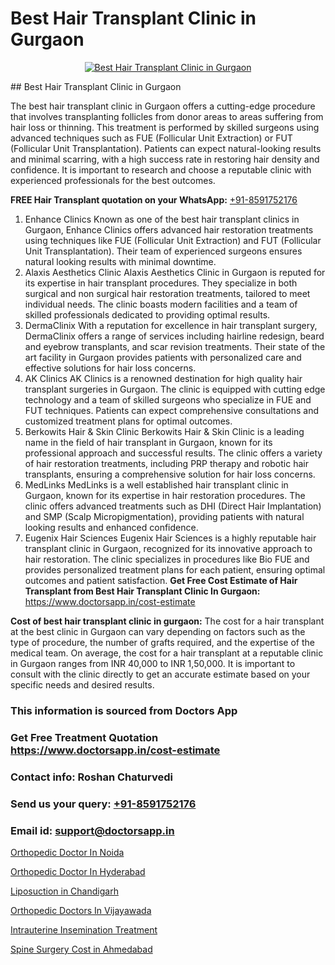 # Best Hair Transplant Clinic in Gurgaon

<p align="center">
  <a href="https://doctorsapp.co.in/treatment/hair-transplant">
    <img src="https://doctorsapp.co.in/uploads/treatment_image/transplant.jpg" alt="Best Hair Transplant Clinic in Gurgaon">
  </a>
</p>
## Best Hair Transplant Clinic in Gurgaon

The best hair transplant clinic in Gurgaon offers a cutting-edge procedure that involves transplanting follicles from donor areas to areas suffering from hair loss or thinning. This treatment is performed by skilled surgeons using advanced techniques such as FUE (Follicular Unit Extraction) or FUT (Follicular Unit Transplantation). Patients can expect natural-looking results and minimal scarring, with a high success rate in restoring hair density and confidence. It is important to research and choose a reputable clinic with experienced professionals for the best outcomes.

**FREE Hair Transplant quotation on your WhatsApp:**  [+91-8591752176](https://api.whatsapp.com/send?phone=8591752176)

1) Enhance Clinics   Known as one of the best hair transplant clinics in Gurgaon, Enhance Clinics offers advanced hair restoration treatments using techniques like FUE (Follicular Unit Extraction) and FUT (Follicular Unit Transplantation). Their team of experienced surgeons ensures natural looking results with minimal downtime.
2) Alaxis Aesthetics Clinic   Alaxis Aesthetics Clinic in Gurgaon is reputed for its expertise in hair transplant procedures. They specialize in both surgical and non surgical hair restoration treatments, tailored to meet individual needs. The clinic boasts modern facilities and a team of skilled professionals dedicated to providing optimal results.
3) DermaClinix   With a reputation for excellence in hair transplant surgery, DermaClinix offers a range of services including hairline redesign, beard and eyebrow transplants, and scar revision treatments. Their state of the art facility in Gurgaon provides patients with personalized care and effective solutions for hair loss concerns.
4) AK Clinics   AK Clinics is a renowned destination for high quality hair transplant surgeries in Gurgaon. The clinic is equipped with cutting edge technology and a team of skilled surgeons who specialize in FUE and FUT techniques. Patients can expect comprehensive consultations and customized treatment plans for optimal outcomes.
5) Berkowits Hair & Skin Clinic   Berkowits Hair & Skin Clinic is a leading name in the field of hair transplant in Gurgaon, known for its professional approach and successful results. The clinic offers a variety of hair restoration treatments, including PRP therapy and robotic hair transplants, ensuring a comprehensive solution for hair loss concerns.
6) MedLinks   MedLinks is a well established hair transplant clinic in Gurgaon, known for its expertise in hair restoration procedures. The clinic offers advanced treatments such as DHI (Direct Hair Implantation) and SMP (Scalp Micropigmentation), providing patients with natural looking results and enhanced confidence.
7) Eugenix Hair Sciences   Eugenix Hair Sciences is a highly reputable hair transplant clinic in Gurgaon, recognized for its innovative approach to hair restoration. The clinic specializes in procedures like Bio FUE and provides personalized treatment plans for each patient, ensuring optimal outcomes and patient satisfaction.
**Get Free Cost Estimate of Hair Transplant from Best Hair Transplant Clinic In Gurgaon:** https://www.doctorsapp.in/cost-estimate

**Cost of best hair transplant clinic in gurgaon:**
The cost for a hair transplant at the best clinic in Gurgaon can vary depending on factors such as the type of procedure, the number of grafts required, and the expertise of the medical team. On average, the cost for a hair transplant at a reputable clinic in Gurgaon ranges from INR 40,000 to INR 1,50,000. It is important to consult with the clinic directly to get an accurate estimate based on your specific needs and desired results.

### This information is sourced from Doctors App 
### Get Free Treatment Quotation https://www.doctorsapp.in/cost-estimate
### Contact info: Roshan Chaturvedi 
### Send us your query: [+91-8591752176](https://api.whatsapp.com/send?phone=8591752176) 
### Email id: support@doctorsapp.in

[Orthopedic Doctor In Noida](https://www.linkedin.com/pulse/orthopedic-doctor-noida-doctorsappin-hhcrc?trackingId=dx%2B348RAE2D%2By2vVJNf9YQ%3D%3D&lipi=urn%3Ali%3Apage%3Ad_flagship3_company_admin%3BcTUR6naWQkWjeA%2BR15noZQ%3D%3D)

[Orthopedic Doctor In Hyderabad](https://www.linkedin.com/pulse/orthopedic-doctor-hyderabad-doctorsapp-khulna-ofd5e?trackingId=EZ9Y1jSkx7A%2FewaFK33zSw%3D%3D&lipi=urn%3Ali%3Apage%3Ad_flagship3_company_admin%3BEfzsr1%2BmQ6eR1XkJR7MU1A%3D%3D)

[Liposuction in Chandigarh](https://medium.com/@vimalrana22/liposuction-in-chandigarh-b7f44abdbfc6)

[Orthopedic Doctors In Vijayawada](https://medium.com/@vanshmehar12/orthopedic-doctors-in-vijayawada-aa06c0d6f0fe)

[Intrauterine Insemination Treatment](https://doctors-apps.github.io/doctorsapp/intrauterine-insemination-treatment)

[Spine Surgery Cost in Ahmedabad](https://doctors-apps.github.io/doctorsapp/spine-surgery-cost-in-ahmedabad)

